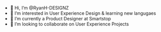 - 👋 Hi, I’m @RyanH-DESIGNZ
- 👀 I’m interested in User Experience Design & learning new langugaes
- 🌱 I’m currently a Product Designer at Smartstop
- 💞️ I’m looking to collaborate on User Experience Projects

<!---
RyanH-DESIGNZ/RyanH-DESIGNZ is a ✨ special ✨ repository because its `README.md` (this file) appears on your GitHub profile.
You can click the Preview link to take a look at your changes.
--->
